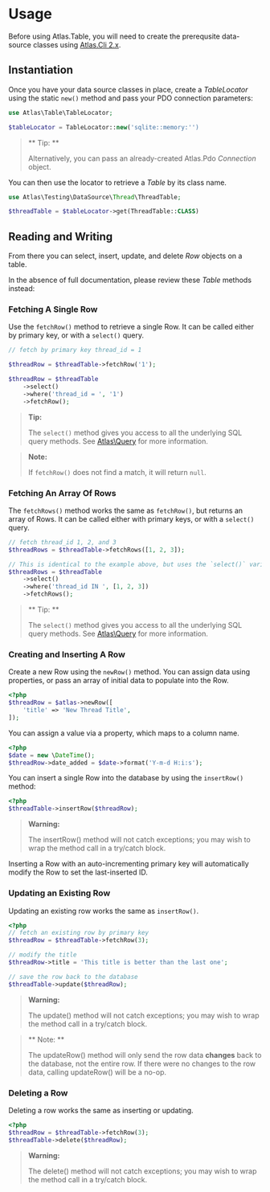 # Usage

Before using Atlas.Table, you will need to create the prerequsite data-source
classes using [Atlas.Cli 2.x](https://github.com/atlasphp/Atlas.Cli).

## Instantiation

Once you have your data source classes in place, create a _TableLocator_ using
the static `new()` method and pass your PDO connection parameters:

```php
use Atlas\Table\TableLocator;

$tableLocator = TableLocator::new('sqlite::memory:'')
```

> ** Tip: **
>
> Alternatively, you can pass an already-created Atlas.Pdo _Connection_ object.

You can then use the locator to retrieve a _Table_ by its class name.

```php
use Atlas\Testing\DataSource\Thread\ThreadTable;

$threadTable = $tableLocator->get(ThreadTable::CLASS)
```

## Reading and Writing

From there you can select, insert, update, and delete _Row_ objects on a table.

In the absence of full documentation, please review these _Table_ methods
instead:

### Fetching A Single Row

Use the `fetchRow()` method to retrieve a single Row. It can be called
either by primary key, or with a `select()` query.

```php
// fetch by primary key thread_id = 1

$threadRow = $threadTable->fetchRow('1');

$threadRow = $threadTable
    ->select()
    ->where('thread_id = ', '1')
    ->fetchRow();
```

> **Tip:**
>
> The `select()` method gives you access to all the underlying SQL query
> methods. See [Atlas\Query](https://github.com/atlasphp/Atlas.Query/)
> for more information.

> **Note:**
>
> If `fetchRow()` does not find a match, it will return `null`.

### Fetching An Array Of Rows

The `fetchRows()` method works the same as `fetchRow()`, but returns an
array of Rows.  It can be called either with primary keys, or with a
`select()` query.

```php
// fetch thread_id 1, 2, and 3
$threadRows = $threadTable->fetchRows([1, 2, 3]);

// This is identical to the example above, but uses the `select()` variation.
$threadRows = $threadTable
    ->select()
    ->where('thread_id IN ', [1, 2, 3])
    ->fetchRows();
```

> ** Tip: **
>
> The `select()` method gives you access to all the underlying SQL query
> methods. See [Atlas\Query](https://github.com/atlasphp/Atlas.Query/)
> for more information.

### Creating and Inserting A Row

Create a new Row using the `newRow()` method. You can assign data using
properties, or pass an array of initial data to populate into the Row.

```php
<?php
$threadRow = $atlas->newRow([
    'title' => 'New Thread Title',
]);
```

You can assign a value via a property, which maps to a column name.

```php
<?php
$date = new \DateTime();
$threadRow->date_added = $date->format('Y-m-d H:i:s');
```

You can insert a single Row into the database by using the `insertRow()` method:

```php
<?php
$threadTable->insertRow($threadRow);
```

> **Warning:**
>
> The insertRow() method will not catch exceptions; you may wish to wrap the
> method call in a try/catch block.

Inserting a Row with an auto-incrementing primary key will automatically
modify the Row to set the last-inserted ID.

### Updating an Existing Row

Updating an existing row works the same as `insertRow()`.

```php
<?php
// fetch an existing row by primary key
$threadRow = $threadTable->fetchRow(3);

// modify the title
$threadRow->title = 'This title is better than the last one';

// save the row back to the database
$threadTable->update($threadRow);
```

> **Warning:**
>
> The update() method will not catch exceptions; you may wish to wrap the
> method call in a try/catch block.

> ** Note: **
>
> The updateRow() method will only send the row data **changes** back to the
> database, not the entire row. If there were no changes to the row data,
> calling updateRow() will be a no-op.

### Deleting a Row

Deleting a row works the same as inserting or updating.

```php
<?php
$threadRow = $threadTable->fetchRow(3);
$threadTable->delete($threadRow);
```

> **Warning:**
>
> The delete() method will not catch exceptions; you may wish to wrap the
> method call in a try/catch block.
